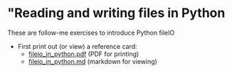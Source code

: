 # "Reading and writing files in Python

These are follow-me exercises to introduce Python fileIO  

* First print out (or view) a reference card:
  *  [fileio_in_python.pdf](
     ../.instructions/1_file_io/fileio_in_python.pdf)
     (PDF for printing)
  *  [fileio_in_python.md](
     ../.instructions/1_file_io/fileio_in_python.md)
     (markdown for viewing)


